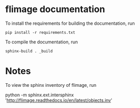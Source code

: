 flimage documentation
=====================
To install the requirements for building the documentation, run

    pip install -r requirements.txt

To compile the documentation, run

    sphinx-build . _build


Notes
=====
To view the sphinx inventory of flimage, run

   python -m sphinx.ext.intersphinx 'http://flimage.readthedocs.io/en/latest/objects.inv'
